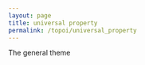 ```yaml
---
layout: page
title: universal property
permalink: /topoi/universal_property
---
```

The general theme
